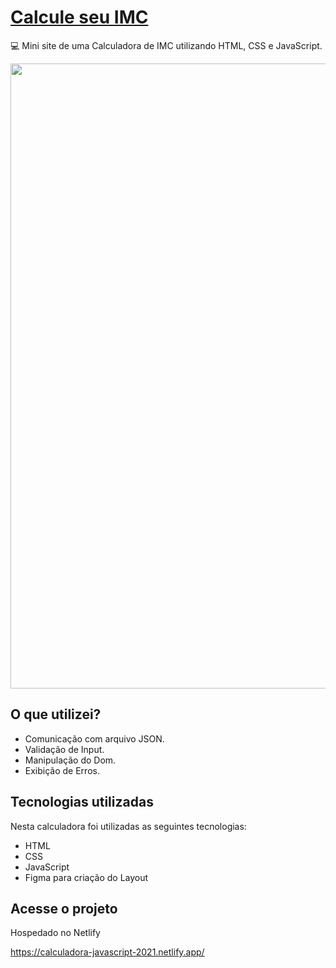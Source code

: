 # [Calcule seu IMC](https://calculadora-imc2021.netlify.app/)
💻 Mini site de uma Calculadora de IMC utilizando HTML, CSS e JavaScript. 

<p align="left"> 
  <img src="/2°foto.png" width="1000px height="500px">
</p>

## O que utilizei?
- Comunicação com arquivo JSON.
- Validação de Input.
- Manipulação do Dom.
- Exibição de Erros.
                                                    
## Tecnologias utilizadas

Nesta calculadora foi utilizadas as seguintes tecnologias:

- HTML
- CSS
- JavaScript
- Figma para criação do Layout
                                                     
                                         
                                                     
## Acesse o projeto

Hospedado no Netlify

https://calculadora-javascript-2021.netlify.app/
                                                     
